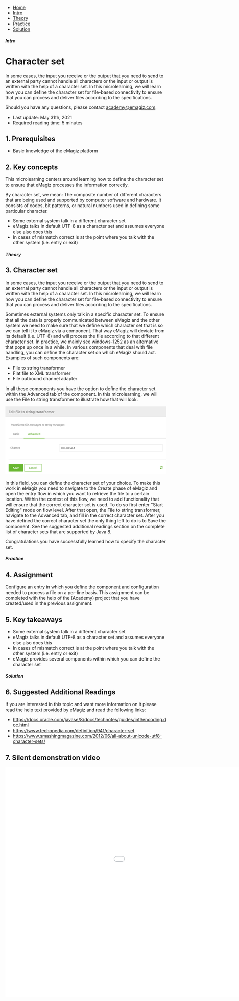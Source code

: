 <div class="ez-academy">
    <div class="ez-academy__body">
        <main class="micro-learning">
        <ul class="doc-nav">
            <li class="doc-nav__item"><a href="../../docs/microlearning/novice-file-based-connectivity-index" class="doc-nav__link">Home</a></li>
            <li class="doc-nav__item"><a href="#intro" class="doc-nav__link">Intro</a></li>
            <li class="doc-nav__item"><a href="#theory" class="doc-nav__link">Theory</a></li>
            <li class="doc-nav__item"><a href="#practice" class="doc-nav__link">Practice</a></li>
            <li class="doc-nav__item"><a href="#solution" class="doc-nav__link">Solution</a></li>
        </ul>

<div class="doc">

##### Intro

# Character set
 
In some cases, the input you receive or the output that you need to send to an external party cannot handle all characters or the input or output is written with the help of a character set. In this microlearning, we will learn how you can define the character set for file-based connectivity to ensure that you can process and deliver files according to the specifications.

Should you have any questions, please contact academy@emagiz.com.

- Last update: May 31th, 2021
- Required reading time: 5 minutes

## 1. Prerequisites
- Basic knowledge of the eMagiz platform

## 2. Key concepts
This microlearning centers around learning how to define the character set to ensure that eMagiz processes the information correctly.

By character set, we mean: The composite number of different characters that are being used and supported by computer software and hardware. It consists of codes, bit patterns, or natural numbers used in defining some particular character.

- Some external system talk in a different character set
- eMagiz talks in default UTF-8 as a character set and assumes everyone else also does this
- In cases of mismatch correct is at the point where you talk with the other system (i.e. entry or exit)

##### Theory
  
## 3. Character set

In some cases, the input you receive or the output that you need to send to an external party cannot handle all characters or the input or output is written with the help of a character set. In this microlearning, we will learn how you can define the character set for file-based connectivity to ensure that you can process and deliver files according to the specifications.

Sometimes external systems only talk in a specific character set. To ensure that all the data is properly communicated between eMagiz and the other system we need to make sure that we define which character set that is so we can tell it to eMagiz via a component. That way eMagiz will deviate from its default (i.e. UTF-8) and will process the file according to that different character set. In practice, we mainly see windows-1252 as an alternative that pops up once in a while. In various components that deal with file handling, you can define the character set on which eMagiz should act. Examples of such components are:

- File to string transformer
- Flat file to XML transformer
- File outbound channel adapter

In all these components you have the option to define the character set within the Advanced tab of the component. In this microlearning, we will use the File to string transformer to illustrate how that will look.

<p align="center"><img src="../../img/microlearning/novice-file-based-connectivity-characterset--characterset-configuration.png"></p>

In this field, you can define the character set of your choice. To make this work in eMagiz you need to navigate to the Create phase of eMagiz and open the entry flow in which you want to retrieve the file to a certain location. Within the context of this flow, we need to add functionality that will ensure that the correct character set is used. To do so first enter "Start Editing" mode on flow level. After that open, the File to string transformer, navigate to the Advanced tab, and fill in the correct character set. After you have defined the correct character set the only thing left to do is to Save the component. See the suggested additional readings section on the complete list of character sets that are supported by Java 8. 

Congratulations you have successfully learned how to specify the character set.


##### Practice

## 4. Assignment

Configure an entry in which you define the component and configuration needed to process a file on a per-line basis.
This assignment can be completed with the help of the (Academy) project that you have created/used in the previous assignment.

## 5. Key takeaways

- Some external system talk in a different character set
- eMagiz talks in default UTF-8 as a character set and assumes everyone else also does this
- In cases of mismatch correct is at the point where you talk with the other system (i.e. entry or exit)
- eMagiz provides several components within which you can define the character set

##### Solution

## 6. Suggested Additional Readings

If you are interested in this topic and want more information on it please read the help text provided by eMagiz and read the following links:

- https://docs.oracle.com/javase/8/docs/technotes/guides/intl/encoding.doc.html
- https://www.techopedia.com/definition/941/character-set
- https://www.smashingmagazine.com/2012/06/all-about-unicode-utf8-character-sets/

## 7. Silent demonstration video

<iframe width="1280" height="720" src="../../vid/microlearning/novice-file-based-connectivity-characterset.mp4" frameborder="0" allow="accelerometer; autoplay; clipboard-write; encrypted-media; gyroscope; picture-in-picture" allowfullscreen></iframe>

</div>
</main>
</div>
</div>